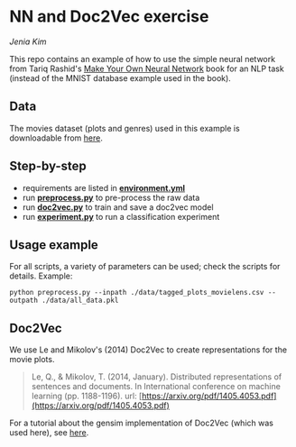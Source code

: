 NN and Doc2Vec exercise
=======================
*Jenia Kim*

This repo contains an example of how to use the simple neural network from Tariq Rashid's
[Make Your Own Neural Network](https://www.amazon.com/Make-Your-Own-Neural-Network-ebook/dp/B01EER4Z4G/)
book for an NLP task (instead of the MNIST database example used in the book).

## Data
The movies dataset (plots and genres) used in this example is downloadable from
[here](https://github.com/RaRe-Technologies/movie-plots-by-genre/tree/master/data).

## Step-by-step
- requirements are listed in [**environment.yml**](environment.yml)
- run [**preprocess.py**](preprocess.py) to pre-process the raw data
- run [**doc2vec.py**](doc2vec.py) to train and save a doc2vec model
- run [**experiment.py**](experiment.py) to run a classification experiment

## Usage example
For all scripts, a variety of parameters can be used; check the scripts for details.
Example:

```
python preprocess.py --inpath ./data/tagged_plots_movielens.csv --outpath ./data/all_data.pkl
```

## Doc2Vec
We use Le and Mikolov's (2014) Doc2Vec to create representations for the movie plots.

> Le, Q., & Mikolov, T. (2014, January). Distributed representations of sentences and documents.
> In International conference on machine learning (pp. 1188-1196). url: [https://arxiv.org/pdf/1405.4053.pdf](https://arxiv.org/pdf/1405.4053.pdf)

For a tutorial about the gensim implementation of Doc2Vec (which was used here), see [here](https://radimrehurek.com/gensim/auto_examples/tutorials/run_doc2vec_lee.html#sphx-glr-download-auto-examples-tutorials-run-doc2vec-lee-py).
